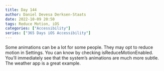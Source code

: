 ```yaml
---
title: Day 144
author: Daniel Devesa Derksen-Staats
date: 2022-10-09 20:50
tags: Reduce Motion, iOS
categories: ["Accessibility"]
series: ["365 Days iOS Accessibility"]
---
```


Some animations can be a lot for some people. They may opt to reduce motion in Settings. You can know by checking isReduceMotionEnabled. You’ll immediately see that the system’s animations are much more subtle. The weather app is a great example.